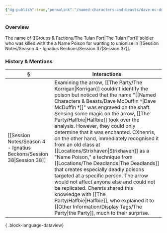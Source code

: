 ```yaml
---
{"dg-publish":true,"permalink":"/named-characters-and-beasts/dave-mc-duffin/","tags":["NPC"],"updated":"2025-08-11T11:53:31.982+01:00"}
---
```



### Overview
The name of [[Groups & Factions/The Tulan Fort\|The Tulan Fort]] soldier who was killed with the a Name Poison for wanting to unionise in [[Session Notes/Season 4 - Ignatius Beckons/Session 37\|Session 37]].

### History & Mentions
| §                                                                       | Interactions                                                                                                                                                                                                                                                                                                                                                                                                                                                                                                                                                                                                                                                                                  |
| ----------------------------------------------------------------------- | --------------------------------------------------------------------------------------------------------------------------------------------------------------------------------------------------------------------------------------------------------------------------------------------------------------------------------------------------------------------------------------------------------------------------------------------------------------------------------------------------------------------------------------------------------------------------------------------------------------------------------------------------------------------------------------------- |
| [[Session Notes/Season 4 - Ignatius Beckons/Session 38\|Session 38]] | Examining the arrow, [[The Party/The Korrigan\|Korrigan]] couldn't identify the poison but noticed that the name "[[Named Characters & Beasts/Dave McDuffin †\|Dave McDuffin †]]" was engraved on the shaft. Sensing some magic on the arrow, [[The Party/Halfbie\|Halfbie]] took over the analysis. However, they could only determine that it was enchanted. CXhenris, on the other hand, immediately recognised it from an old class at [[Locations/Strixhaven\|Strixhaven]] as a "Name Poison," a technique from [[Locations/The Deadlands\|The Deadlands]] that creates especially deadly poisons targeted at a specific person. The arrow would not affect anyone else and could not be replicated. Chenris shared this knowledge with [[The Party/Halfbie\|Halfbie]], who explained it to [[Other Information/Display Tags/The Party\|the Party]], much to their surprise. |

{ .block-language-dataview}
